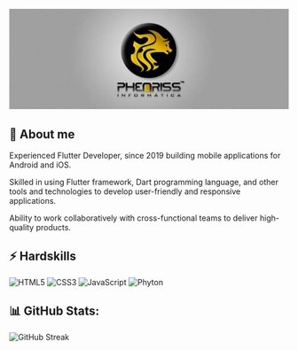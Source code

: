<p align="center"><img src="/img/banner-phenriss.jpg"></p>

## 👤 About me
 Experienced Flutter Developer, since 2019 building mobile applications for Android and iOS.

 Skilled in using Flutter framework, Dart programming language, and other tools and technologies to develop user-friendly and responsive applications. 

 Ability to work collaboratively with cross-functional teams to deliver high-quality products.


## ⚡ Hardskills
![HTML5](https://img.shields.io/badge/html5?style=for-the-badge&logo=html5&logoColor=0E76A8)
![CSS3](https://img.shields.io/badge/css3-000?style=for-the-badge&logo=dart&logoColor=blue) 
![JavaScript](https://img.shields.io/badge/javascript-000?style=for-the-badge&logo=javascript&logoColor=yellow)
![Phyton](https://img.shields.io/badge/phyton-000?style=for-the-badge&logo=phyton&logoColor=yellow)

## 📊 GitHub Stats:
![GitHub Streak](https://streak-stats.demolab.com/?user=phenriss&theme=bear&background=000&border=30A3DC&dates=FFF)
